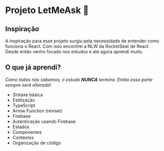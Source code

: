# Projeto LetMeAsk :clap:

## Inspiração

A inspiração para esse projeto surgiu pela necessidade de entender como funciona o React. Com isso encontrei a NLW da RocketSeat de React. Desde então venho focado nos estudos e até agora aprendi muito.



## O que já aprendi?

_Como todos nós sabemos, o estudo **NUNCA** termina. Então essa parte sempre será alterada!_

- Sintaxe básica
- Estilização
- TypeScript
- Arrow Function (revisei)
- Firebase
- Autenticação usando Firebase
- Estados
- Componentes
- Contextos
- Organização de código

